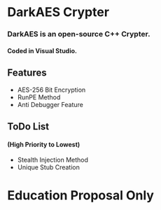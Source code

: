 DarkAES Crypter
===========
### DarkAES is an open-source C++ Crypter. 
#### Coded in Visual Studio.

## Features
- AES-256 Bit Encryption
- RunPE Method
- Anti Debugger Feature

## ToDo List
#### (High Priority to Lowest)

- Stealth Injection Method
- Unique Stub Creation





Education Proposal Only 
=============================
